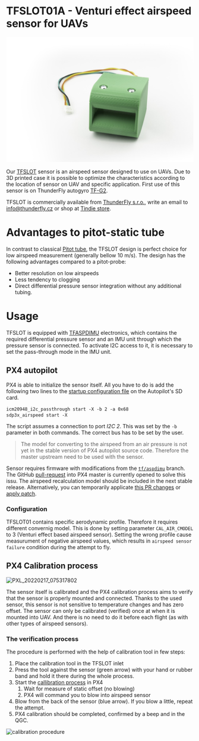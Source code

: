 # TFSLOT01A - Venturi effect airspeed sensor for UAVs

![TFSLOT01A prototype](doc/img/TFSLOT_1_small.jpg)

Our [TFSLOT](https://github.com/ThunderFly-aerospace/TFSLOT01) sensor is an airspeed sensor designed to use on UAVs. Due to 3D printed case it is possible to optimize the characteristics according to the location of sensor on UAV and specific application. First use of this sensor is on ThunderFly autogyro [TF-G2](https://github.com/ThunderFly-aerospace/TF-G2/).

TFSLOT is commercially available from [ThunderFly s.r.o.](https://www.thunderfly.cz/), write an email to info@thunderfly.cz or shop at [Tindie store](https://www.tindie.com/stores/thunderfly/).

# Advantages to pitot-static tube

In contrast to classical [Pitot tube](https://en.wikipedia.org/wiki/Pitot_tube), the TFSLOT design is perfect choice for low airspeed measurement (generally bellow 10 m/s).
The design has the following advantages compared to a pitot-probe:

  * Better resolution on low airspeeds
  * Less tendency to clogging
  * Direct differential pressure sensor integration without any additional tubing.

# Usage 

TFSLOT is equipped with [TFASPDIMU](https://github.com/ThunderFly-aerospace/TFASPDIMU02) electronics, which contains the required differential pressure sensor and an IMU unit through which the pressure sensor is connected. To activate I2C access to it, it is necessary to set the pass-through mode in the IMU unit. 

## PX4 autopilot

PX4 is able to initialize the sensor itself. All you have to do is add the following two lines to the [startup configuration file](https://docs.px4.io/master/en/concept/system_startup.html#replacing-the-system-startup) on the Autopilot's SD card.

```
icm20948_i2c_passthrough start -X -b 2 -a 0x68
sdp3x_airspeed start -X
```

The script assumes a connection to port _I2C 2_. This was set by the `-b` parameter in both commands. The correct bus has to be set by the user. 

> The model for converting to the airspeed from an air pressure is not yet in the stable version of PX4 autopilot source code. Therefore the master upstream need to be used with the sensor. 

Sensor requires firmware with modifications from the [`tf/aspdimu`](https://github.com/ThunderFly-aerospace/PX4Firmware/tree/tf/aspdimu) branch. The GitHub [pull-request](https://github.com/PX4/PX4-Autopilot/pull/18593) into PX4 master is currently opened to solve this issu. The airspeed recalculation model should be included in the next stable release. Alternatively, you can temporarily applicate [this PR changes](https://github.com/PX4/PX4-Autopilot/compare/master...ThunderFly-Aerospace:tf/aspdimu) or [apply patch](https://patch-diff.githubusercontent.com/raw/PX4/PX4-Autopilot/pull/18593.patch).

### Configuration

TFSLOT01 contains specific aerodynamic profile. Therefore it requires different convernig model. This is done by setting parameter `CAL_AIR_CMODEL` to 3 (Venturi effect based airspeed sensor). Setting the wrong profile cause measurument of negative airspeed values, which results in `airspeed sensor failure` condition during the attempt to fly. 

## PX4 Calibration process

![PXL_20220217_075317802](https://user-images.githubusercontent.com/5196729/154793903-b117aa99-cfa2-4d6b-bd6c-e1d15e969b36.jpg)

The sensor itself is calibrated and the PX4 calibration process aims to verify that the sensor is properly mounted and connected. Thanks to the used sensor, this sensor is not sensitive to temperature changes and has zero offset. The sensor can only be calibrated (verified) once at when it is mounted into UAV. And there is no need to do it before each flight (as with other types of airspeed sensors). 

### The verification process

The procedure is performed with the help of calibration tool in few steps:
  1. Place the calibration tool in the TFSLOT inlet
  1. Press the tool against the sensor (green arrow) with your hand or rubber band and hold it there during the whole process. 
  1. Start the [callibration process](https://docs.px4.io/master/en/config/airspeed.html#performing-the-calibrationhttps://docs.px4.io/master/en/config/airspeed.html#performing-the-calibration) in PX4
      1. Wait for measure of static offset (no blowing)
      1. PX4 will command you to blow into airspeed sensor
  1. Blow from the back of the sensor (blue arrow). If you blow a little, repeat the attempt. 
  1. PX4 calibration should be completed, confirmed by a beep and in the QGC. 

![calibration procedure](https://user-images.githubusercontent.com/5196729/154794029-8daf515e-4c26-449b-a836-17f068259a1b.png)

